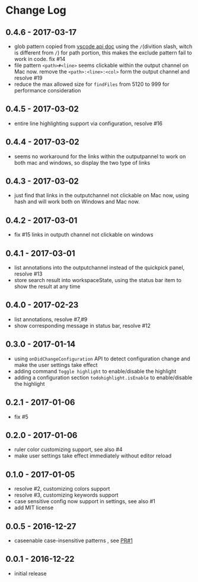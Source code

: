 # Change Log

## 0.4.6 - 2017-03-17
- glob pattern copied from [vscode api doc](https://code.visualstudio.com/docs/extensionAPI/vscode-api) using the `∕`(divition slash, witch is different from `/`) for path portion, this makes the exclude pattern fail to work in code. fix #14
- file pattern `<path>#<line>` seems clickable within the output channel on Mac now. remove the `<path>:<line>:<col>` form the output channel and resolve #19
- reduce the max allowed size for `findFiles` from 5120 to 999 for performance consideration

## 0.4.5 - 2017-03-02
- entire line highlighting support via configuration, resolve #16

## 0.4.4 - 2017-03-02
- seems no workaround for the links within the outputpannel to work on both mac and windows, so display the two type of links

## 0.4.3 - 2017-03-02
- just find that links in the outputchannel not clickable on Mac now, using hash and will work both on Windows and Mac now. 

## 0.4.2 - 2017-03-01
- fix #15 links in outputh channel not clickable on windows

## 0.4.1 - 2017-03-01
- list annotations into the outputchannel instead of the quickpick panel, resolve #13
- store search result into workspaceState, using the status bar item to show the result at any time

## 0.4.0 - 2017-02-23
- list annotations, resolve #7,#9
- show corresponding message in status bar, resolve #12

## 0.3.0 - 2017-01-14
- using `onDidChangeConfiguration` API to detect configuration change and make the user settings take effect
- adding command `Toggle highlight` to enable/disable the highlight
- adding a configuration section `todohighlight.isEnable` to enable/disable the highlight

## 0.2.1 - 2017-01-06
- fix #5

## 0.2.0 - 2017-01-06
- ruler color customizing support, see also #4
- make user settings take effect immediately without editor reload

## 0.1.0 - 2017-01-05
- resolve #2, customizing colors support
- resolve #3, customizing keywords support
- case sensitive config now support in settings, see also #1
- add MIT license

## 0.0.5 - 2016-12-27
- caseenable case-insensitive patterns , see [PR#1](https://github.com/wayou/vscode-todo-highlight/pull/1)

## 0.0.1 - 2016-12-22
- initial release